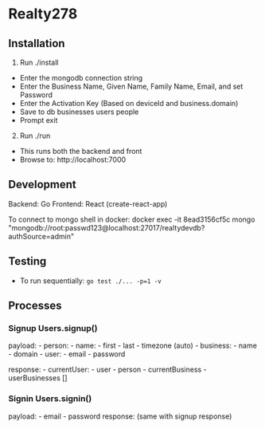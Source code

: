 # Realty278

## Installation

1. Run ./install

- Enter the mongodb connection string
- Enter the Business Name, Given Name, Family Name, Email, and set Password
- Enter the Activation Key (Based on deviceId and business.domain)
- Save to db
  businesses
  users
  people
- Prompt exit

2. Run ./run

- This runs both the backend and front
- Browse to: http://localhost:7000

## Development

Backend: Go
Frontend: React (create-react-app)

To connect to mongo shell in docker:
docker exec -it 8ead3156cf5c mongo "mongodb://root:passwd123@localhost:27017/realtydevdb?authSource=admin"

## Testing

- To run sequentially:
  `go test ./... -p=1 -v`

## Processes

### Signup Users.signup()

payload: - person: - name: - first - last - timezone (auto) - business: - name - domain - user: - email - password

response: - currentUser: - user - person - currentBusiness - userBusinesses []

### Signin Users.signin()

payload: - email - password
response: (same with signup response)
